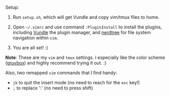Setup:

1. Run `setup.sh`, which will get Vundle and copy vim/tmux files to home.

2. Open `~/.vimrc` and use command `:PluginInstall` to install the plugins, including [Vundle](https://github.com/VundleVim/Vundle.vim) the plugin manager, and [nerdtree](https://github.com/scrooloose/nerdtree) for file system navigation within `vim`.

3. You are all set! :)

**Note**: These are my `vim` and `tmux` settings. I especially like the color scheme ([gruvbox](https://github.com/morhetz/gruvbox)) and highly recommend trying it out. :)

Also, two remapped `vim` commands that I find handy:
* `jk` to quit the insert mode (no need to reach for the `esc` key!)
* `;` to replace ':' (no need to press shift)


